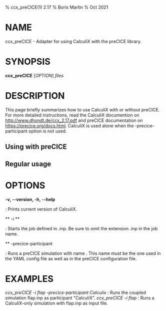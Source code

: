 % ccx_preCICE(1) 2.17
% Boris Martin
% Oct 2021

# NAME
ccx_preCICE - Adapter for using CalculiX with the preCICE library.

# SYNOPSIS
**ccx_preCICE** [*OPTION*] *files*

# DESCRIPTION

This page briefly summarizes how to use CalculiX with or without preCICE. For more detailed instructions, read the CalculiX documention on http://www.dhondt.de/ccx_2.17.pdf and preCICE documentation on https://precice.org/docs.html.
CalculiX is used alone when the -precice-participant option is not used.

## Using with preCICE

## Regular usage


# OPTIONS

**-v, --version, -h, --help** 

: Prints current version of CalculiX. 

** -i <jobname> **

: Starts the job defined in <jobname>.inp. Be sure to omit the extension .inp in the job name.

** -precice-participant <participant>

: Runs a preCICE simulation with name <participant>. This name must be the one used in the YAML config file as well as in the preCICE configuration file.

# EXAMPLES

*ccx_preCICE -i flap -precice-participant Calculix* : Runs the coupled simulation flap.inp as participant "CalculiX".
*ccx_preCICE -i flap* : Runs a CalculiX-only simulation with flap.inp as input file.
